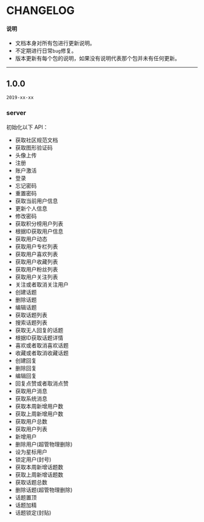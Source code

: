 # CHANGELOG

#### 说明

  * 文档本身对所有包进行更新说明。
  * 不定期进行日常`bug`修复。
  * 版本更新有每个包的说明，如果没有说明代表那个包并未有任何更新。

---

## 1.0.0

`2019-xx-xx`

### server

初始化以下 API：

  - 获取社区规范文档
  - 获取图形验证码
  - 头像上传
  - 注册
  - 账户激活
  - 登录
  - 忘记密码
  - 重置密码
  - 获取当前用户信息
  - 更新个人信息
  - 修改密码
  - 获取积分榜用户列表
  - 根据ID获取用户信息
  - 获取用户动态
  - 获取用户专栏列表
  - 获取用户喜欢列表
  - 获取用户收藏列表
  - 获取用户粉丝列表
  - 获取用户关注列表
  - 关注或者取消关注用户
  - 创建话题
  - 删除话题
  - 编辑话题
  - 获取话题列表
  - 搜索话题列表
  - 获取无人回复的话题
  - 根据ID获取话题详情
  - 喜欢或者取消喜欢话题
  - 收藏或者取消收藏话题
  - 创建回复
  - 删除回复
  - 编辑回复
  - 回复点赞或者取消点赞
  - 获取用户消息
  - 获取系统消息
  - 获取本周新增用户数
  - 获取上周新增用户数
  - 获取用户总数
  - 获取用户列表
  - 新增用户
  - 删除用户(超管物理删除)
  - 设为星标用户
  - 锁定用户(封号)
  - 获取本周新增话题数
  - 获取上周新增话题数
  - 获取话题总数
  - 删除话题(超管物理删除)
  - 话题置顶
  - 话题加精
  - 话题锁定(封贴)
